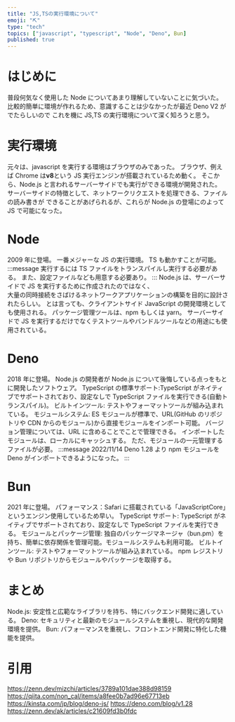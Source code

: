 ```yaml
---
title: "JS,TSの実行環境について"
emoji: "⛏️"
type: "tech"
topics: ["javascript", "typescript", "Node", "Deno", Bun]
published: true
---
```


# はじめに

普段何気なく使用した Node についてあまり理解していないことに気づいた。
比較的簡単に環境が作れるため、意識することは少なかったが最近 Deno V2 がでたらしいので
これを機に JS,TS の実行環境について深く知ろうと思う。

# 実行環境

元々は、javascript を実行する環境はブラウザのみであった。
ブラウザ、例えば Chrome は**v8**という JS 実行エンジンが搭載されているため動く。
そこから、Node.js と言われるサーバーサイドでも実行ができる環境が開発された。
サーバーサイドの特徴として、ネットワークリクエストを処理できる、ファイルの読み書きが
できることがあげられるが、これらが Node.js の登場にのよって JS で可能になった。

# Node

2009 年に登場。
一番メジャーな JS の実行環境。
TS も動かすことが可能。
:::message
実行するには TS ファイルをトランスパイルし実行する必要がある。
また、設定ファイルなども用意する必要あり。
:::
Node.js は、サーバーサイドで JS を実行するために作成されたのではなく、  
大量の同時接続をさばけるネットワークアプリケーションの構築を目的に設計されたらしい。
とは言っても、クライアントサイド JavaScript の開発環境としても使用される。
パッケージ管理ツールは、npm もしくは yarn。
サーバーサイドで JS を実行するだけでなくテストツールやバンドルツールなどの用途にも使用されている。

# Deno

2018 年に登場。
Node.js の開発者が Node.js について後悔している点っをもとに開発したソフトウェア。
TypeScript の標準サポート:TypeScript がネイティブでサポートされており、設定なしで TypeScript ファイルを実行できる(自動トランスパイル)。
ビルトインツール: テストやフォーマットツールが組み込まれている。
モジュールシステム: ES モジュールが標準で、URL(GitHub のリポジトリや CDN からのモジュール)から直接モジュールをインポート可能。
バージョン管理については、URL に含めることでことで管理できる。
インポートしたモジュールは、ローカルにキャッシュする。
ただ、モジュールの一元管理するファイルが必要。
:::message
2022/11/14
Deno 1.28 より npm モジュールを Deno がインポートできるようになった。
:::

# Bun

2021 年に登場。
パフォーマンス：Safari に搭載されている「JavaScriptCore」というエンジン使用しているため早い。
TypeScript サポート: TypeScript がネイティブでサポートされており、設定なしで TypeScript ファイルを実行できる。
モジュールとパッケージ管理: 独自のパッケージマネージャ（bun.pm）を持ち、簡単に依存関係を管理可能。モジュールシステムも利用可能。
ビルトインツール: テストやフォーマットツールが組み込まれている。
npm レジストリや Bun リポジトリからモジュールやパッケージを取得する。

# まとめ

Node.js: 安定性と広範なライブラリを持ち、特にバックエンド開発に適している。
Deno: セキュリティと最新のモジュールシステムを重視し、現代的な開発環境を提供。
Bun: パフォーマンスを重視し、フロントエンド開発に特化した機能を提供。

# 引用

https://zenn.dev/mizchi/articles/3789a101dae388d98159
https://qiita.com/non_cal/items/a8fee0b7ad96e67713eb
https://kinsta.com/jp/blog/deno-js/
https://deno.com/blog/v1.28
https://zenn.dev/ak/articles/c21609fd3b0fdc
